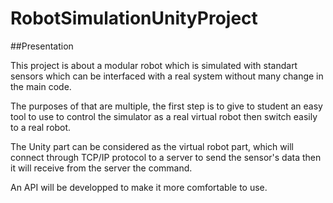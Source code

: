# RobotSimulationUnityProject

##Presentation 

This project is about a modular robot which is simulated with standart sensors which can be interfaced with a real system without many change in the main code.

The purposes of that are multiple, the first step is to give to student an easy tool to use to control the simulator as a real virtual robot then switch easily to a real robot.

The Unity part can be considered as the virtual robot part, which will connect through TCP/IP protocol to a server to send the sensor's data then it will receive from the server the command.

An API will be developped to make it more comfortable to use.
